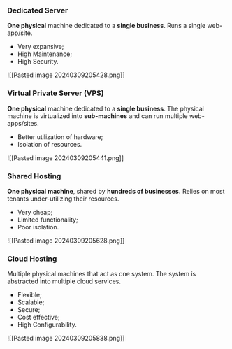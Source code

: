 
### Dedicated Server

**One physical** machine dedicated to a **single business**. Runs a single web-app/site.
- Very expansive;
- High Maintenance;
- High Security.

![[Pasted image 20240309205428.png]]
### Virtual Private Server (VPS)

**One physical** machine dedicated to a **single business**.
The physical machine is virtualized into **sub-machines** and can run multiple web-apps/sites.
- Better utilization of hardware;
- Isolation of resources.

![[Pasted image 20240309205441.png]]

### Shared Hosting

**One physical machine**, shared by **hundreds of businesses.**
Relies on most tenants under-utilizing their resources.
- Very cheap;
- Limited functionality;
- Poor isolation.

![[Pasted image 20240309205628.png]]

### Cloud Hosting

Multiple physical machines that act as one system.
The system is abstracted into multiple cloud services.
- Flexible;
- Scalable;
- Secure;
- Cost effective;
- High Configurability.

![[Pasted image 20240309205838.png]]